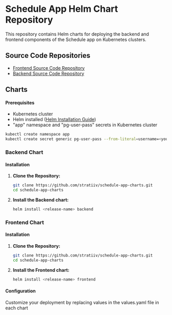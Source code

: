 # Schedule App Helm Chart Repository
This repository contains Helm charts for deploying the backend and frontend components of the Schedule app on Kubernetes clusters.

## Source Code Repositories

- [Frontend Source Code Repository](https://github.com/stratiiv/schedule-frontend)
- [Backend Source Code Repository](https://github.com/DTG-cisco/devops-team-green-2)

## Charts

#### Prerequisites

- Kubernetes cluster
- Helm installed ([Helm Installation Guide](https://helm.sh/docs/intro/install/))
- "app" namespace and "pg-user-pass" secrets in Kubernetes cluster
```bash
kubectl create namespace app
kubectl create secret generic pg-user-pass --from-literal=username=<your_username> --from-literal=password=<your_password> -n app
```

### Backend Chart

#### Installation

1. **Clone the Repository:**

    ```bash
    git clone https://github.com/stratiiv/schedule-app-charts.git
    cd schedule-app-charts
    ```

2. **Install the Backend chart:**

    ```bash
    helm install <release-name> backend
    ```

### Frontend Chart

#### Installation

1. **Clone the Repository:**

    ```bash
    git clone https://github.com/stratiiv/schedule-app-charts.git
    cd schedule-app-charts
    ```

2. **Install the Frontend chart:**

    ```bash
    helm install <release-name> frontend
    ```
    
#### Configuration
Customize your deployment by replacing values in the values.yaml file in each chart

